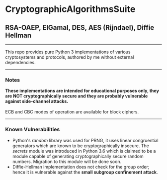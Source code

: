 # CryptographicAlgorithmsSuite
<h2>RSA-OAEP, ElGamal, DES, AES (Rijndael), Diffie Hellman</h2>
<hr />
This repo provides pure Python 3 implementations of various cryptosystems and protocols, authored by me without external dependencies.
<hr />
<h3>Notes</h3>
<b>These implementations are intended for educational purposes only, they are NOT cryptographically secure and they are probably vulnerable against side-channel attacks.</b><br/><br/>
ECB and CBC modes of operation are available for block ciphers.
<hr />
<h3>Known Vulnerabilities</h3>
<ul>
  <li>
Python's <i>random</i> library was used for PRNG, it uses linear congruential generators which are known to be cryptographically insecure. The <i>secrets</i> module was introduced in Python 3.6 which is claimed to be a module capable of generating cryptographically secure random numbers. Migration to this module will be done soon.
  </li>
  <li>
    Diffie-Hellman implementation does not check for the group order; hence it is vulnerable against the <b>small subgroup confinement attack</b>.
  </li>
</ul>
